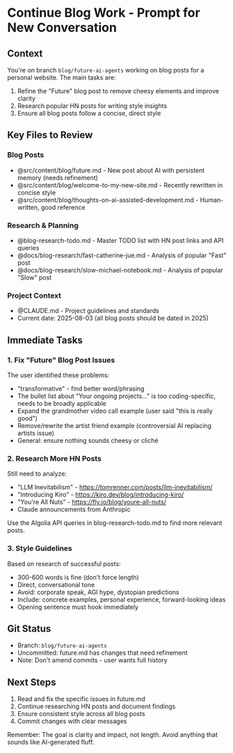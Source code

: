 # Continue Blog Work - Prompt for New Conversation

## Context
You're on branch `blog/future-ai-agents` working on blog posts for a personal website. The main tasks are:
1. Refine the "Future" blog post to remove cheesy elements and improve clarity
2. Research popular HN posts for writing style insights
3. Ensure all blog posts follow a concise, direct style

## Key Files to Review

### Blog Posts
- @src/content/blog/future.md - New post about AI with persistent memory (needs refinement)
- @src/content/blog/welcome-to-my-new-site.md - Recently rewritten in concise style
- @src/content/blog/thoughts-on-ai-assisted-development.md - Human-written, good reference

### Research & Planning
- @blog-research-todo.md - Master TODO list with HN post links and API queries
- @docs/blog-research/fast-catherine-jue.md - Analysis of popular "Fast" post
- @docs/blog-research/slow-michael-notebook.md - Analysis of popular "Slow" post

### Project Context
- @CLAUDE.md - Project guidelines and standards
- Current date: 2025-08-03 (all blog posts should be dated in 2025)

## Immediate Tasks

### 1. Fix "Future" Blog Post Issues
The user identified these problems:
- "transformative" - find better word/phrasing
- The bullet list about "Your ongoing projects..." is too coding-specific, needs to be broadly applicable
- Expand the grandmother video call example (user said "this is really good")
- Remove/rewrite the artist friend example (controversial AI replacing artists issue)
- General: ensure nothing sounds cheesy or cliché

### 2. Research More HN Posts
Still need to analyze:
- "LLM Inevitabilism" - https://tomrenner.com/posts/llm-inevitabilism/
- "Introducing Kiro" - https://kiro.dev/blog/introducing-kiro/
- "You're All Nuts" - https://fly.io/blog/youre-all-nuts/
- Claude announcements from Anthropic

Use the Algolia API queries in blog-research-todo.md to find more relevant posts.

### 3. Style Guidelines
Based on research of successful posts:
- 300-600 words is fine (don't force length)
- Direct, conversational tone
- Avoid: corporate speak, AGI hype, dystopian predictions
- Include: concrete examples, personal experience, forward-looking ideas
- Opening sentence must hook immediately

## Git Status
- Branch: `blog/future-ai-agents`
- Uncommitted: future.md has changes that need refinement
- Note: Don't amend commits - user wants full history

## Next Steps
1. Read and fix the specific issues in future.md
2. Continue researching HN posts and document findings
3. Ensure consistent style across all blog posts
4. Commit changes with clear messages

Remember: The goal is clarity and impact, not length. Avoid anything that sounds like AI-generated fluff.